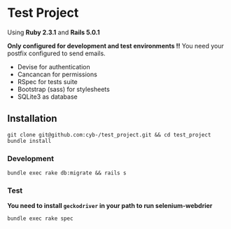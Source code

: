 # Test Project

Using **Ruby 2.3.1** and **Rails 5.0.1**

**Only configured for development and test environments !!**
You need your postfix configured to send emails.

  * Devise for authentication
  * Cancancan for permissions
  * RSpec for tests suite
  * Bootstrap (sass) for stylesheets
  * SQLite3 as database

## Installation

    git clone git@github.com:cyb-/test_project.git && cd test_project
    bundle install


### Development


    bundle exec rake db:migrate && rails s


### Test

**You need to install `geckodriver` in your path to run selenium-webdrier**


    bundle exec rake spec
